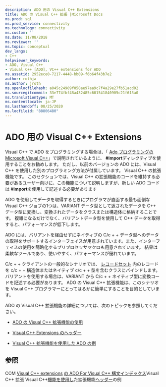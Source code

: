 ```yaml
---
description: ADO 用の Visual C++ Extensions
title: ADO の Visual C++ 拡張 |Microsoft Docs
ms.prod: sql
ms.prod_service: connectivity
ms.technology: connectivity
ms.custom: ''
ms.date: 11/08/2018
ms.reviewer: ''
ms.topic: conceptual
dev_langs:
- C++
helpviewer_keywords:
- ADO, Visual C++
- Visual C++ [ADO], VC++ extensions for ADO
ms.assetid: 2952ece0-7217-4448-bb09-f6b64f43b7e2
author: rothja
ms.author: jroth
ms.openlocfilehash: a045c24989f058ae97aa9c7f4a29e27fb51acd02
ms.sourcegitcommit: 33e774fbf48a432485c601541840905c21f613a0
ms.translationtype: MT
ms.contentlocale: ja-JP
ms.lasthandoff: 08/25/2020
ms.locfileid: "88806480"
---
```

# <a name="visual-c-extensions-for-ado"></a>ADO 用の Visual C++ Extensions
Visual C++ で ADO をプログラミングする場合は、「 [Ado プログラミングの Microsoft Visual C++](./visual-c-ado-programming.md)」で説明されているように、 **#import**ディレクティブを使用することをお勧めします。 ただし、以前のバージョンの ADO には、Visual C++ を使用した別のプログラミング方法が付属しています。 Visual C++ の拡張機能です。 このセクションでは、Visual C++ の拡張機能のコードを維持する必要があるユーザー向けに、この機能について説明しますが、新しい ADO コードは #**import**を使用して記述する必要があります

 ADO を使用してデータを取得するときにプログラマが直面する最も面倒な Visual C++ ジョブの1つは、VARIANT データ型として返されたデータを C++ データ型に変換し、変換されたデータをクラスまたは構造体に格納することです。 複雑になるだけでなく、バリアントデータ型を使用して C++ データを取得すると、パフォーマンスが低下します。

 ADO には、バリアントを経由せずにネイティブの C/c + + データ型へのデータの取得をサポートするインターフェイスが用意されています。また、インターフェイスの使用を簡略化するプリプロセッサマクロも用意されています。 結果は柔軟なツールであり、使いやすく、パフォーマンスが優れています。

 C/c + + クライアントの一般的なシナリオでは、 [レコードセット](../../reference/ado-api/recordset-object-ado.md) 内のレコードを c/c + + 構造体またはネイティブ c/c + + 型を含むクラスにバインドします。 バリアントを使用する場合は、VARIANT から C/c + + ネイティブ型に変換コードを記述する必要があります。 ADO の Visual C++ 拡張機能は、このシナリオを Visual C++ プログラマーにとってはるかに簡単にすることを目的としています。

 ADO の Visual C++ 拡張機能の詳細については、次のトピックを参照してください。

-   [ADO の Visual C++ 拡張機能の使用](./using-visual-c-extensions.md)

-   [Visual C++ Extensions のヘッダー](./visual-c-extensions-header.md)

-   [Visual C++ 拡張機能を使用した ADO の例](./visual-c-extensions-example.md)

## <a name="see-also"></a>参照
 COM [Visual C++ extensions](./visual-c-extensions-example.md) [の ADO For Visual C++ 構文インデックス](../../reference/ado-api/ado-for-visual-c-syntax-index-for-com.md)Visual C++ 拡張 Visual C++[機能を使用し](./using-visual-c-extensions.md)た拡張機能[ヘッダー](./visual-c-extensions-header.md)の例